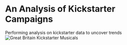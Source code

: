 # An Analysis of Kickstarter Campaigns
Performing analysis on kickstarter data to uncover trends  
![Great Britain Kickstarter Musicals](kickstarter-analysis/gb_kickstarter.jpg)
